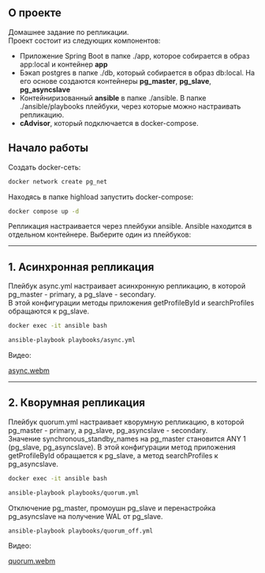 ## О проекте
Домашнее задание по репликации.  
Проект состоит из следующих компонентов:  
* Приложение Spring Boot в папке ./app, которое собирается в образ app:local и контейнер **app**  
* Бэкап postgres в папке ./db, который собирается в образ db:local. На его основе создаются контейнеры **pg_master**, **pg_slave**, **pg_asyncslave**  
* Контейниризованный **ansible** в папке ./ansible. В папке ./ansible/playbooks плейбуки, через которые можно настраивать репликацию.
* **cAdvisor**, который подключается в docker-compose.
## Начало работы
Создать docker-сеть:
```bash
docker network create pg_net
```
Находясь в папке highload запустить docker-compose:
```bash
docker compose up -d
```
Репликация настраивается через плейбуки ansible. Ansible находится в отдельном контейнере.
Выберите один из плейбуков:  

---
## 1. Асинхронная репликация
Плейбук async.yml настраивает асинхронную репликацию, в которой pg_master - primary, а pg_slave - secondary.  
В этой конфигурации методы приложения getProfileById и searchProfiles обращаются к pg_slave.
```bash
docker exec -it ansible bash
```
```bash
ansible-playbook playbooks/async.yml
```
Видео:  

[async.webm](https://github.com/user-attachments/assets/9367cdd0-e272-4e4b-9f18-3a539cc66e8c)

---
## 2. Кворумная репликация
Плейбук quorum.yml настраивает кворумную репликацию, в которой pg_master - primary, а pg_slave, pg_asyncslave - secondary.  
Значение synchronous_standby_names на pg_master становится ANY 1 (pg_slave, pg_asyncslave).
В этой конфигурации метод приложения getProfileById обращается к pg_slave, а метод searchProfiles к pg_asyncslave.
```bash
docker exec -it ansible bash
```
```bash
ansible-playbook playbooks/quorum.yml
```
Отключение pg_master, промоушн pg_slave и перенастройка pg_asyncslave на получение WAL от pg_slave.
```bash
ansible-playbook playbooks/quorum_off.yml
```
Видео:  

[quorum.webm](https://github.com/user-attachments/assets/a206af4c-96e2-47fc-92dd-4418e3b04cdb)

